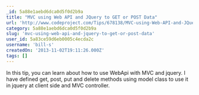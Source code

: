 ```yaml
---
_id: 5a88e1aebd6dca0d5f0d2b9a
title: "MVC using Web API and JQuery to GET or POST Data"
url: 'http://www.codeproject.com/Tips/678138/MVC-using-Web-API-and-JQuery-to-GET-or-POST-Data'
category: 5a88e1aebd6dca0d5f0d2b9a
slug: 'mvc-using-web-api-and-jquery-to-get-or-post-data'
user_id: 5a83ce59d6eb0005c4ecda2c
username: 'bill-s'
createdOn: '2013-11-02T19:11:26.000Z'
tags: []
---
```


In this tip, you can learn about how to use WebApi with MVC and jquery. I have defined get, post, put and delete methods using model class to use it in jquery at client side and MVC controller.
